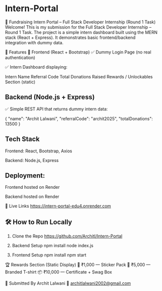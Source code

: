 # Intern-Portal
🚀 Fundraising Intern Portal – Full Stack Developer Internship (Round 1 Task)
Welcome! This is my submission for the Full Stack Developer Internship – Round 1 Task. The project is a simple intern dashboard built using the MERN stack (React + Express). It demonstrates basic frontend/backend integration with dummy data.

📌 Features
🔧 Frontend (React + Bootstrap)
✅ Dummy Login Page (no real authentication)

✅ Intern Dashboard displaying:

Intern Name
Referral Code
Total Donations Raised
Rewards / Unlockables Section (static)

## Backend (Node.js + Express)
✅ Simple REST API that returns dummy intern data:

{
  "name": "Archit Lalwani",
  "referralCode": "archit2025",
  "totalDonations": 13500
}


## Tech Stack
Frontend: React, Bootstrap, Axios

Backend: Node.js, Express

## Deployment:

Frontend hosted on Render

Backend hosted on Render

🔗 Live Links
https://intern-portal-edu4.onrender.com

## 🛠️ How to Run Locally

1. Clone the Repo
https://github.com/Architl/Intern-Portal

2. Backend Setup
npm install
node index.js

3. Frontend Setup
npm install
npm start

🏆 Rewards Section (Static Display)
🎉 ₹1,000 — Sticker Pack
👕 ₹5,000 — Branded T-shirt
📦 ₹10,000 — Certificate + Swag Box

📧 Submitted By
Archit Lalwani
📩 architlalwani2002@gmail.com
